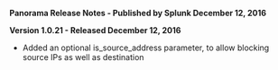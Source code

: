 **Panorama Release Notes - Published by Splunk December 12, 2016**


**Version 1.0.21 - Released December 12, 2016**

* Added an optional is\_source\_address parameter, to allow blocking source IPs as well as destination
